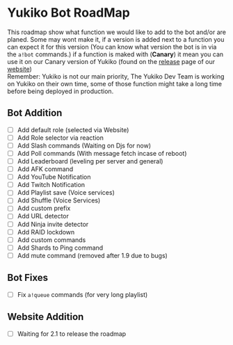 # Yukiko Bot RoadMap
This roadmap show what function we would like to add to the bot and/or are planed. Some may wont make it, if a version is added next to a function you can expect it for this version (You can know what version the bot is in via the `a!bot` commands.) if a function is maked with (**Canary**) it mean you can use it on our Canary version of Yukiko (found on the [release](https://yukiko.app/release) page of our [website](https://Yukiko.app))  
Remember: Yukiko is not our main priority, The Yukiko Dev Team is working on Yukiko on their own time, some of those function might take a long time before being deployed in production.

## Bot Addition

- [ ] Add default role (selected via Website)
- [ ] Add Role selector via reaction
- [ ] Add Slash commands (Waiting on Djs for now)
- [ ] Add Poll commands (With message fetch incase of reboot)
- [ ] Add Leaderboard (leveling per server and general)
- [ ] Add AFK command
- [ ] Add YouTube Notification
- [ ] Add Twitch Notification
- [ ] Add Playlist save (Voice services)
- [ ] Add Shuffle (Voice Services)
- [ ] Add custom prefix
- [ ] Add URL detector
- [ ] Add Ninja invite detector
- [ ] Add RAID lockdown
- [ ] Add custom commands
- [ ] Add Shards to Ping command
- [ ] Add mute command (removed after 1.9 due to bugs)

## Bot Fixes
- [ ] Fix `a!queue` commands (for very long playlist)

## Website Addition

- [ ] Waiting for 2.1 to release the roadmap
